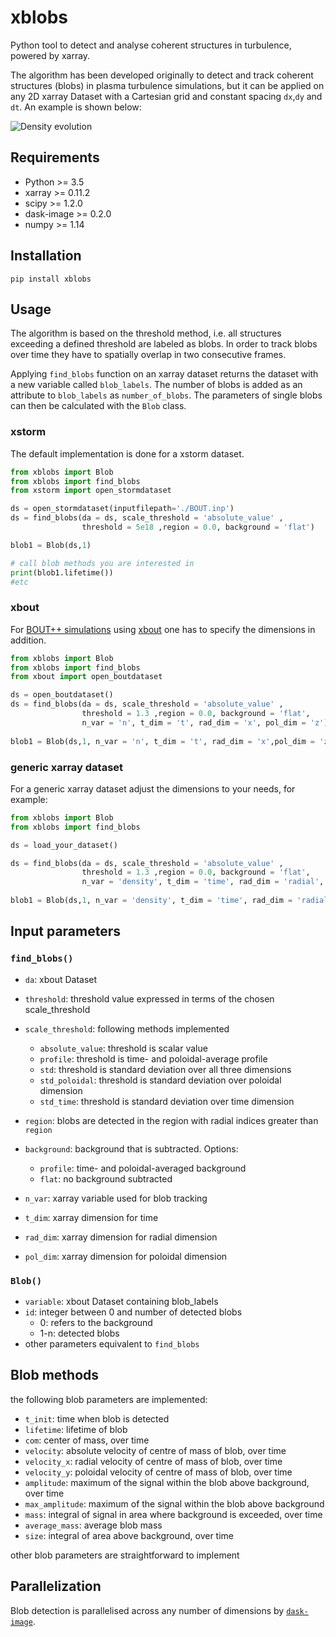 # xblobs
Python tool to detect and analyse coherent structures in turbulence, powered by xarray. 

The algorithm has been developed originally to detect and track coherent structures (blobs) in plasma turbulence simulations, but it can be applied on any 2D xarray Dataset with a Cartesian grid and constant spacing `dx`,`dy` and `dt`. An example is shown below:


![Density evolution](example_gifs/turbulence_blobs.gif ) 


## Requirements
- Python >= 3.5
- xarray >= 0.11.2
- scipy >= 1.2.0
- dask-image >= 0.2.0
- numpy >= 1.14

## Installation
```pip install xblobs```

## Usage
The algorithm is based on the threshold method, i.e. all structures exceeding a defined threshold are labeled as blobs. In order to track blobs over time they have to spatially overlap in two consecutive frames. 

Applying `find_blobs` function on an xarray dataset returns the dataset with a new variable called `blob_labels`. The number of blobs is added as an attribute to `blob_labels` as `number_of_blobs`. The parameters of single blobs can then be calculated with the `Blob` class. 
### xstorm
The default implementation is done for a xstorm dataset.
```Python
from xblobs import Blob
from xblobs import find_blobs
from xstorm import open_stormdataset

ds = open_stormdataset(inputfilepath='./BOUT.inp')
ds = find_blobs(da = ds, scale_threshold = 'absolute_value' ,
                threshold = 5e18 ,region = 0.0, background = 'flat')

blob1 = Blob(ds,1)

# call blob methods you are interested in
print(blob1.lifetime())
#etc
```
### xbout
For [BOUT++ simulations](https://github.com/boutproject/BOUT-dev) using [xbout](https://github.com/boutproject/xBOUT) one has to specify the dimensions in addition.
```Python
from xblobs import Blob
from xblobs import find_blobs
from xbout import open_boutdataset

ds = open_boutdataset()
ds = find_blobs(da = ds, scale_threshold = 'absolute_value' ,
                threshold = 1.3 ,region = 0.0, background = 'flat', 
                n_var = 'n', t_dim = 't', rad_dim = 'x', pol_dim = 'z')
                
blob1 = Blob(ds,1, n_var = 'n', t_dim = 't', rad_dim = 'x',pol_dim = 'z')
```
### generic xarray dataset
For a generic xarray dataset adjust the dimensions to your needs, for example:
```Python
from xblobs import Blob
from xblobs import find_blobs

ds = load_your_dataset()

ds = find_blobs(da = ds, scale_threshold = 'absolute_value' ,
                threshold = 1.3 ,region = 0.0, background = 'flat', 
                n_var = 'density', t_dim = 'time', rad_dim = 'radial', pol_dim = 'poloidal')
                
blob1 = Blob(ds,1, n_var = 'density', t_dim = 'time', rad_dim = 'radial', pol_dim = 'poloidal')
```
## Input parameters
### `find_blobs()`
- `da`: xbout Dataset  

- `threshold`: threshold value expressed in terms of the chosen scale_threshold

- `scale_threshold`: following methods implemented
  - `absolute_value`: threshold is scalar value
  - `profile`: threshold is time- and poloidal-average profile
  - `std`: threshold is standard deviation over all three dimensions
  - `std_poloidal`: threshold is standard deviation over poloidal dimension
  - `std_time`: threshold is standard deviation over time dimension

- `region`: blobs are detected in the region with radial indices greater than `region`

- `background`: background that is subtracted. Options:
  - `profile`: time- and poloidal-averaged background
  - `flat`: no background subtracted

- `n_var`: xarray variable used for blob tracking
    
- `t_dim`: xarray dimension for time

- `rad_dim`: xarray dimension for radial dimension

- `pol_dim`: xarray dimension for poloidal dimension 

### `Blob()`
- `variable`: xbout Dataset containing blob_labels
- `id`: integer between 0 and number of detected blobs 
  - 0: refers to the background
  - 1-n: detected blobs  
- other parameters equivalent to `find_blobs`


## Blob methods
the following blob parameters are implemented:
- `t_init`: time when blob is detected 
- `lifetime`: lifetime of blob
- `com`: center of mass, over time
- `velocity`: absolute velocity of centre of mass of blob, over time
- `velocity_x`: radial velocity of centre of mass of blob, over time
- `velocity_y`: poloidal velocity of centre of mass of blob, over time
- `amplitude`: maximum of the signal within the blob above background, over time
- `max_amplitude`: maximum of the signal within the blob above background
- `mass`: integral of signal in area where background is exceeded, over time
- `average_mass`: average blob mass
- `size`: integral of area above background, over time

other blob parameters are straightforward to implement

## Parallelization 
Blob detection is parallelised across any number of dimensions by [`dask-image`](https://docs.dask.org/en/latest/).
